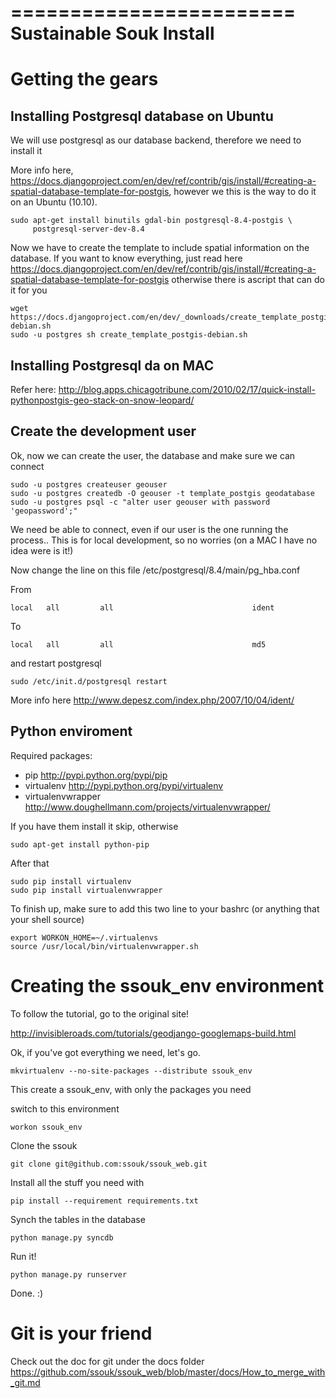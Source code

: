 ========================
Sustainable Souk Install 
========================

Getting the gears 
=================

Installing Postgresql database on Ubuntu
----------------------------------------

We will use postgresql as our database backend, therefore we need to install it

More info here, https://docs.djangoproject.com/en/dev/ref/contrib/gis/install/#creating-a-spatial-database-template-for-postgis,
however we this is the way to do it on an Ubuntu (10.10).

    sudo apt-get install binutils gdal-bin postgresql-8.4-postgis \
         postgresql-server-dev-8.4
         

Now we have to create the template to include spatial information on the database.
If you want to know everything, just read here 
https://docs.djangoproject.com/en/dev/ref/contrib/gis/install/#creating-a-spatial-database-template-for-postgis
otherwise there is ascript that can do it for you

    wget https://docs.djangoproject.com/en/dev/_downloads/create_template_postgis-debian.sh
    sudo -u postgres sh create_template_postgis-debian.sh


Installing Postgresql da on MAC
-------------------------------

Refer here: http://blog.apps.chicagotribune.com/2010/02/17/quick-install-pythonpostgis-geo-stack-on-snow-leopard/


Create the development user
---------------------------

Ok, now we can create the user, the database and make sure we can connect
  
    sudo -u postgres createuser geouser
    sudo -u postgres createdb -O geouser -t template_postgis geodatabase
    sudo -u postgres psql -c "alter user geouser with password 'geopassword';"


We need be able to connect, even if our user is the one running the process..
This is for local development, so no worries (on a MAC I have no idea were is it!)


Now change the line on this file /etc/postgresql/8.4/main/pg_hba.conf

From 

    local   all         all                               ident
    
To 

    local   all         all                               md5


and restart postgresql

    sudo /etc/init.d/postgresql restart

More info here http://www.depesz.com/index.php/2007/10/04/ident/


Python enviroment
------------------

Required packages:

- pip http://pypi.python.org/pypi/pip
- virtualenv http://pypi.python.org/pypi/virtualenv
- virtualenvwrapper http://www.doughellmann.com/projects/virtualenvwrapper/


If you have them install it skip, otherwise 

    sudo apt-get install python-pip

After that

    sudo pip install virtualenv
    sudo pip install virtualenvwrapper

To finish up, make sure to add this two line to your bashrc (or anything that your
shell source)

    export WORKON_HOME=~/.virtualenvs
    source /usr/local/bin/virtualenvwrapper.sh

Creating the ssouk_env environment
==============================

To follow the tutorial, go to the original site!

http://invisibleroads.com/tutorials/geodjango-googlemaps-build.html

Ok, if you've got everything we need, let's go.

    mkvirtualenv --no-site-packages --distribute ssouk_env

This create a ssouk_env, with only the packages you need

switch to this environment

    workon ssouk_env

Clone the ssouk

    git clone git@github.com:ssouk/ssouk_web.git

Install all the stuff you need with

    pip install --requirement requirements.txt

Synch the tables in the database

    python manage.py syncdb 
    
Run it!

    python manage.py runserver
    
Done. :)

Git is your friend
==================

Check out the doc for git under the docs folder
https://github.com/ssouk/ssouk_web/blob/master/docs/How_to_merge_with_git.md



